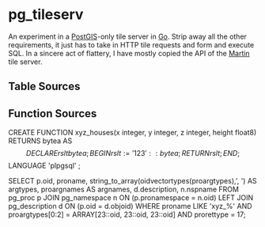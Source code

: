 # pg_tileserv

An experiment in a [PostGIS](https://postgis.net/)-only tile server in [Go](https://golang.org/). Strip away all the other requirements, it just has to take in HTTP tile requests and form and execute SQL.  In a sincere act of flattery, I have mostly copied the API of the [Martin](https://github.com/urbica/martin) tile server.

## Table Sources



## Function Sources

CREATE FUNCTION xyz_houses(x integer, y integer, z integer, height float8)
RETURNS bytea
AS $$
DECLARE
rslt bytea;
BEGIN
  rslt := '123'::bytea;
  RETURN rslt;
END;
$$
LANGUAGE 'plpgsql'
;


SELECT
  p.oid, proname,
  string_to_array(oidvectortypes(proargtypes),', ') AS argtypes,
  proargnames AS argnames,
  d.description,
  n.nspname
FROM pg_proc p
JOIN pg_namespace n ON (p.pronamespace = n.oid)
LEFT JOIN pg_description d ON (p.oid = d.objoid)
WHERE proname LIKE 'xyz_%'
AND proargtypes[0:2] = ARRAY[23::oid, 23::oid, 23::oid]
AND prorettype = 17;
